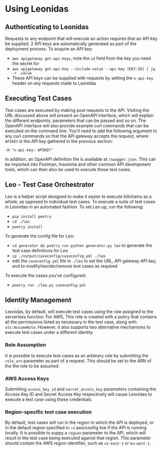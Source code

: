 # Using Leonidas

## Authenticating to Leonidas

Requests to any endpoint that will execute an action requires that an API key be supplied. 2 API keys are automatically generated as part of the deployment process. To acquire an API key:

* `aws apigateway get-api-keys`, note the `id` field from the key you need the secret for
* `aws apigateway get-api-key --include-value --api-key [KEY-ID] | jq -r .value`
* These API keys can be supplied with requests by setting the `x-api-key` header on any requests made to Leonidas

## Executing Test Cases

Test cases are executed by making post requests to the API. Visiting the URL discussed above will present an OpenAPI interface, which will explain the different endpoints, parameters that can be passed and so on. The OpenAPI interface will also provide example curl commands that can be executed on the command line. You'll need to add the following argument to any curl commands so that the API gateway accepts the request, where `APIKEY` is the API key gathered in the previous section:

`-H "x-api-key: APIKEY"`

In addition, an OpenAPI definition file is available at `/swagger.json`. This can be imported into Postman, Insomnia and other common API development tools, which can then also be used to execute these test cases.

## Leo - Test Case Orchestrator

Leo is a helper script designed to make it easier to execute killchains as a whole, as opposed to individual test cases. To execute a suite of test cases in Leonidas in an automated fashion. To set Leo up, run the following:

* `pip install poetry`
* `cd ./leo`
* `poetry install`

To generate the config file for Leo:

* `cd generator && poetry run python generator.py leo` to generate the test case definitions for Leo
* `cp ./output/caseconfig/caseconfig.yml ./leo`
* edit the `caseconfig.yml` file in `./leo` to set the URL, API gateway API key, and to modify/reorder/remove test cases as required

To execute the cases you've configured:

* `poetry run ./leo.py caseconfig.yml`

## Identity Management

Leonidas, by default, will execute test cases using the role assigned to the serverless function. For AWS, This role is created with a policy that contains all the permissions listed as necessary in the test case, along with `sts:AssumeRole`. However, it also supports two alternative mechanisms to execute test cases under a different identity

### Role Assumption

It is possible to execute test cases as an arbitrary role by submitting the `role_arn` parameter as part of a request. This should be set to the ARN of the the role to be assumed.

### AWS Access Keys

Submitting `access_key_id` and `secret_access_key` parameters containing the Access Key ID and Secret Access Key respectively will cause Leonidas to execute a test case using those credentials.

### Region-specific test case execution

By default, test cases will run in the region in which the API is deployed, or in the default region specified in ~/.aws/config line if the API is running locally. It is possible to suppy a `region` parameter to the API, which will result in the test case being executed against that region. This parameter should contain the AWS region identifier, such as `us-east-1` or `eu-west-1`.
